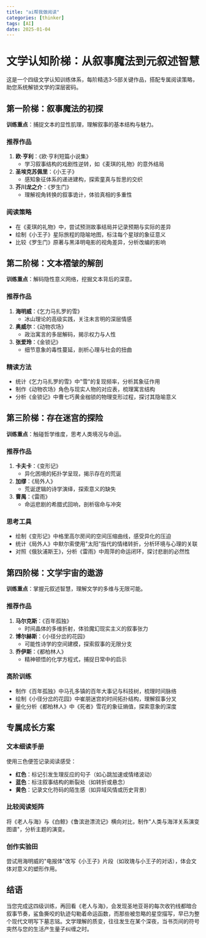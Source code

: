 ```yaml
---
title: "ai帮我做阅读"
categories: [thinker]
tags: [AI]
date: 2025-01-04
---
```


# 文学认知阶梯：从叙事魔法到元叙述智慧

这是一个四级文学认知训练体系，每阶精选3-5部关键作品，搭配专属阅读策略，助您系统解锁文学的深层密码。

## 第一阶梯：叙事魔法的初探

**训练重点**：捕捉文本的显性肌理，理解叙事的基本结构与魅力。

### 推荐作品

1. **欧·亨利**：《欧·亨利短篇小说集》
   - 学习叙事结构的戏剧性逆转，如《麦琪的礼物》的意外结局
2. **圣埃克苏佩里**：《小王子》
   - 感知象征体系的递进建构，探索童真与哲思的交织
3. **芥川龙之介**：《罗生门》
   - 理解视角转换的叙事诡计，体验真相的多重性

### 阅读策略

- 在《麦琪的礼物》中，尝试预测故事结局并记录预期与实际的差异
- 绘制《小王子》星际旅程的隐喻地图，标注每个星球的象征意义
- 比较《罗生门》原著与黑泽明电影的视角差异，分析改编的影响

## 第二阶梯：文本褶皱的解剖

**训练重点**：解码隐性意义网络，挖掘文本背后的深意。

### 推荐作品

1. **海明威**：《乞力马扎罗的雪》
   - 冰山理论的高级实践，关注未言明的深层情感
2. **奥威尔**：《动物农场》
   - 政治寓言的多层解码，揭示权力与人性
3. **张爱玲**：《金锁记》
   - 细节意象的毒性蔓延，剖析心理与社会的扭曲

### 精读方法

- 统计《乞力马扎罗的雪》中"雪"的复现频率，分析其象征作用
- 制作《动物农场》角色与现实人物的对应表，梳理寓言结构
- 分析《金锁记》中曹七巧黄金枷锁的物理变形过程，探讨其隐喻意义

## 第三阶梯：存在迷宫的探险

**训练重点**：触碰哲学维度，思考人类境况与命运。

### 推荐作品

1. **卡夫卡**：《变形记》
   - 异化困境的拓扑学呈现，揭示存在的荒诞
2. **加缪**：《局外人》
   - 荒诞逻辑的诗学演绎，探索意义的缺失
3. **曹禺**：《雷雨》
   - 命运悲剧的希腊式回响，剖析宿命与冲突

### 思考工具

- 绘制《变形记》中格里高尔房间的空间压缩曲线，感受异化的压迫
- 统计《局外人》中默尔索使用"太阳"指代的情绪转折，分析环境与心理的关联
- 对照《俄狄浦斯王》，分析《雷雨》中周萍的命运闭环，探讨悲剧的必然性

## 第四阶梯：文学宇宙的遨游

**训练重点**：掌握元叙述智慧，理解文学的多维与无限可能。

### 推荐作品

1. **马尔克斯**：《百年孤独》
   - 时间晶体的多维折射，体验魔幻现实主义的叙事张力
2. **博尔赫斯**：《小径分岔的花园》
   - 可能性诗学的空间建模，探索叙事的无限分支
3. **乔伊斯**：《都柏林人》
   - 精神顿悟的化学方程式，捕捉日常中的启示

### 高阶训练

- 制作《百年孤独》中马孔多镇的百年大事记与科技树，梳理时间脉络
- 绘制《小径分岔的花园》中崔朋迷宫的时间拓扑结构，理解叙事分叉
- 量化分析《都柏林人》中《死者》雪花的象征熵值，探索意象的深度

## 专属成长方案

### 文本细读手册

使用三色便签记录阅读感受：
- **红色**：标记引发生理反应的句子（如心跳加速或情绪波动）
- **蓝色**：标注叙事结构的断裂处（如转折或悬念）
- **黄色**：记录文化符码的陌生感（如异域风情或历史背景）

### 比较阅读矩阵

将《老人与海》与《白鲸》《鲁滨逊漂流记》横向对比，制作"人类与海洋关系演变图谱"，分析主题的演变。

### 创作实验田

尝试用海明威的"电报体"改写《小王子》片段（如玫瑰与小王子的对话），体会文体对意义的塑形作用。

## 结语

当您完成这四级训练，再回看《老人与海》，会发现圣地亚哥的每次收钓线都暗合叙事节奏，鲨鱼撕咬的轨迹勾勒着命运函数，而那些被忽略的星空描写，早已为整个现代文明写下墓志铭。文学理解的质变，往往发生在某个深夜，当书页间的符号突然与您的生活产生量子纠缠之时。
